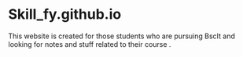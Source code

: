 # Skill_fy.github.io
This website is created for those students who are pursuing BscIt and looking for notes and stuff related to their course .
